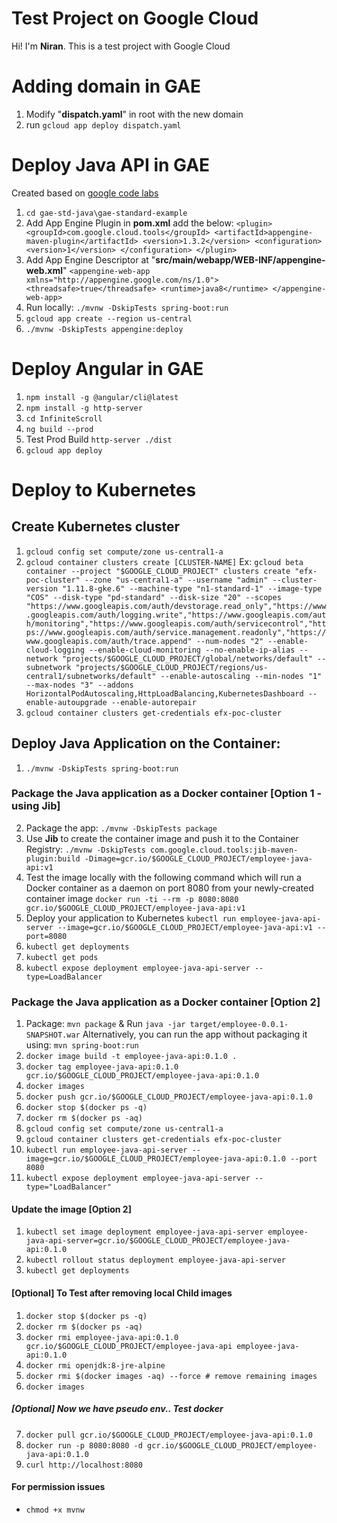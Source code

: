 # Test Project on Google Cloud

Hi! I'm **Niran**. This is a test project with Google Cloud

# Adding domain in GAE

 1. Modify "**dispatch.yaml**" in root with the new domain
 2. run `gcloud app deploy dispatch.yaml`

# Deploy Java API in GAE
Created based on [google code labs](https://codelabs.developers.google.com/codelabs/cloud-app-engine-springboot/index.html#0)
 1. `cd gae-std-java\gae-standard-example`
 2. Add App Engine Plugin in **pom.xml** add the below:
     `<plugin>
        <groupId>com.google.cloud.tools</groupId>
        <artifactId>appengine-maven-plugin</artifactId>
        <version>1.3.2</version>
        <configuration>
          <version>1</version>
        </configuration>
      </plugin>`
 3. Add App Engine Descriptor at "**src/main/webapp/WEB-INF/appengine-web.xml**"
   `<appengine-web-app xmlns="http://appengine.google.com/ns/1.0">
     <threadsafe>true</threadsafe>
     <runtime>java8</runtime>
    </appengine-web-app>`
 4. Run locally: `./mvnw -DskipTests spring-boot:run`
 5. `gcloud app create --region us-central`
 6. `./mvnw -DskipTests appengine:deploy`

 # Deploy Angular in GAE

 1. `npm install -g @angular/cli@latest`
 2. `npm install -g http-server`
 3. `cd InfiniteScroll`
 4. `ng build --prod`
 5. Test Prod Build `http-server ./dist`
 6. `gcloud app deploy`

 # Deploy to Kubernetes

 ## Create Kubernetes cluster
 1. `gcloud config set compute/zone us-central1-a`
 2. `gcloud container clusters create [CLUSTER-NAME]`
    Ex: `gcloud beta container --project "$GOOGLE_CLOUD_PROJECT" clusters create "efx-poc-cluster" --zone "us-central1-a" --username "admin" --cluster-version "1.11.8-gke.6" --machine-type "n1-standard-1" --image-type "COS" --disk-type "pd-standard" --disk-size "20" --scopes "https://www.googleapis.com/auth/devstorage.read_only","https://www.googleapis.com/auth/logging.write","https://www.googleapis.com/auth/monitoring","https://www.googleapis.com/auth/servicecontrol","https://www.googleapis.com/auth/service.management.readonly","https://www.googleapis.com/auth/trace.append" --num-nodes "2" --enable-cloud-logging --enable-cloud-monitoring --no-enable-ip-alias --network "projects/$GOOGLE_CLOUD_PROJECT/global/networks/default" --subnetwork "projects/$GOOGLE_CLOUD_PROJECT/regions/us-central1/subnetworks/default" --enable-autoscaling --min-nodes "1" --max-nodes "3" --addons HorizontalPodAutoscaling,HttpLoadBalancing,KubernetesDashboard --enable-autoupgrade --enable-autorepair`
 3. `gcloud container clusters get-credentials efx-poc-cluster`

 ## Deploy Java Application on the Container:
 1. `./mvnw -DskipTests spring-boot:run`
 ### Package the Java application as a Docker container [Option 1 - using Jib]
 2. Package the app: `./mvnw -DskipTests package`
 3. Use **Jib** to create the container image and push it to the Container Registry: 
    `./mvnw -DskipTests com.google.cloud.tools:jib-maven-plugin:build -Dimage=gcr.io/$GOOGLE_CLOUD_PROJECT/employee-java-api:v1`
 4. Test the image locally with the following command which will run a Docker container 
    as a daemon on port 8080 from your newly-created container image 
    `docker run -ti --rm -p 8080:8080 gcr.io/$GOOGLE_CLOUD_PROJECT/employee-java-api:v1`
 5. Deploy your application to Kubernetes `kubectl run employee-java-api-server --image=gcr.io/$GOOGLE_CLOUD_PROJECT/employee-java-api:v1 --port=8080`
 6. `kubectl get deployments`
 7. `kubectl get pods`
 8. `kubectl expose deployment employee-java-api-server --type=LoadBalancer`
### Package the Java application as a Docker container [Option 2]
 1. Package: `mvn package` & Run `java -jar target/employee-0.0.1-SNAPSHOT.war`
    Alternatively, you can run the app without packaging it using: `mvn spring-boot:run`
 2. `docker image build -t employee-java-api:0.1.0 .`
 3. `docker tag employee-java-api:0.1.0 gcr.io/$GOOGLE_CLOUD_PROJECT/employee-java-api:0.1.0`
 4. `docker images`
 5. `docker push gcr.io/$GOOGLE_CLOUD_PROJECT/employee-java-api:0.1.0`
 6. `docker stop $(docker ps -q)`
 7. `docker rm $(docker ps -aq)`
 8. `gcloud config set compute/zone us-central1-a`
 9. `gcloud container clusters get-credentials efx-poc-cluster`
 10. `kubectl run employee-java-api-server --image=gcr.io/$GOOGLE_CLOUD_PROJECT/employee-java-api:0.1.0 --port 8080`
 11. `kubectl expose deployment employee-java-api-server --type="LoadBalancer"`
 #### Update the image [Option 2]
 1. `kubectl set image deployment employee-java-api-server employee-java-api-server=gcr.io/$GOOGLE_CLOUD_PROJECT/employee-java-api:0.1.0`
 2. `kubectl rollout status deployment employee-java-api-server`
 3. `kubectl get deployments`
 #### [Optional] To Test  after removing local Child images
 1. `docker stop $(docker ps -q)`
 2. `docker rm $(docker ps -aq)`
 3. `docker rmi employee-java-api:0.1.0 gcr.io/$GOOGLE_CLOUD_PROJECT/employee-java-api employee-java-api:0.1.0`
 4. `docker rmi openjdk:8-jre-alpine`
 5. `docker rmi $(docker images -aq) --force # remove remaining images`
 6. `docker images`
##### [Optional] Now we have pseudo env.. Test docker
 7. `docker pull gcr.io/$GOOGLE_CLOUD_PROJECT/employee-java-api:0.1.0`
 8. `docker run -p 8080:8080 -d gcr.io/$GOOGLE_CLOUD_PROJECT/employee-java-api:0.1.0`
 9. `curl http://localhost:8080`

 #### For permission issues
 * `chmod +x mvnw`

 
